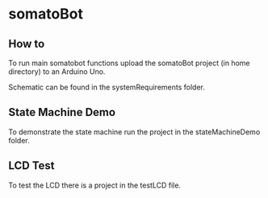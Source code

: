 # somatoBot

## How to
To run main somatobot functions upload the somatoBot project (in home directory) to an Arduino Uno.

Schematic can be found in the systemRequirements folder.

## State Machine Demo
To demonstrate the state machine run the project in the stateMachineDemo folder.

## LCD Test
To test the LCD there is a project in the testLCD file.
